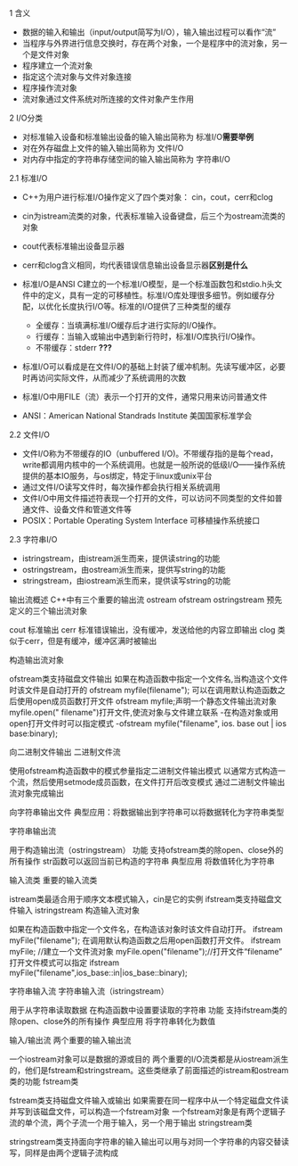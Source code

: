 1 含义
- 数据的输入和输出（input/output简写为I/O），输入输出过程可以看作“流”
- 当程序与外界进行信息交换时，存在两个对象，一个是程序中的流对象，另一个是文件对象
- 程序建立一个流对象
- 指定这个流对象与文件对象连接
- 程序操作流对象
- 流对象通过文件系统对所连接的文件对象产生作用

2 I/O分类
- 对标准输入设备和标准输出设备的输入输出简称为 标准I/O**需要举例**
- 对在外存磁盘上文件的输入输出简称为 文件I/O
- 对内存中指定的字符串存储空间的输入输出简称为 字符串I/O


2.1 标准I/O
- C++为用户进行标准I/O操作定义了四个类对象： cin，cout，cerr和clog
- cin为istream流类的对象，代表标准输入设备键盘，后三个为ostream流类的对象
- cout代表标准输出设备显示器
- cerr和clog含义相同，均代表错误信息输出设备显示器**区别是什么**

- 标准I/O是ANSI C建立的一个标准I/O模型，是一个标准函数包和stdio.h头文件中的定义，具有一定的可移植性。标准I/O库处理很多细节。例如缓存分配，以优化长度执行I/O等。标准的I/O提供了三种类型的缓存
    - 全缓存：当填满标准I/O缓存后才进行实际的I/O操作。 
    - 行缓存：当输入或输出中遇到新行符时，标准I/O库执行I/O操作。 
    - 不带缓存：stderr **???**
- 标准I/O可以看成是在文件I/O的基础上封装了缓冲机制。先读写缓冲区，必要时再访问实际文件，从而减少了系统调用的次数
- 标准I/O中用FILE（流）表示一个打开的文件，通常只用来访问普通文件
- ANSI：American National Standrads Institute  美国国家标准学会

2.2 文件I/O
- 文件I/O称为不带缓存的IO（unbuffered I/O)。不带缓存指的是每个read，write都调用内核中的一个系统调用。也就是一般所说的低级I/O——操作系统提供的基本IO服务，与os绑定，特定于linux或unix平台
- 通过文件I/O读写文件时，每次操作都会执行相关系统调用
- 文件I/O中用文件描述符表现一个打开的文件，可以访问不同类型的文件如普通文件、设备文件和管道文件等
- POSIX：Portable Operating System Interface  可移植操作系统接口


2.3 字符串I/O
- istringstream，由istream派生而来，提供读string的功能
- ostringstream，由ostream派生而来，提供写string的功能
- stringstream，由iostream派生而来，提供读写string的功能


输出流概述
C++中有三个重要的输出流
ostream
ofstream
ostringstream
预先定义的三个输出流对象

cout 标准输出
cerr 标准错误输出，没有缓冲，发送给他的内容立即输出
clog 类似于cerr，但是有缓冲，缓冲区满时被输出

构造输出流对象

ofstream类支持磁盘文件输出
如果在构造函数中指定一个文件名,当构造这个文件时该文件是自动打开的
ofstream myfile(filename");
可以在调用默认构造函数之后使用open成员函数打开文件
ofstream myfile;声明一个静态文件输出流对象
myfile.open(" filename")打开文件,使流对象与文件建立联系
-在构造对象或用open打开文件时可以指定模式
-ofstream myfile("filename", ios. base out | ios base:binary);

向二进制文件输出
二进制文件流

使用ofstream构造函数中的模式参量指定二进制文件输出模式
以通常方式构造一个流，然后使用setmode成员函数，在文件打开后改变模式
通过二进制文件输出流对象完成输出

向字符串输出文件
典型应用：将数据输出到字符串可以将数据转化为字符串类型

字符串输出流

用于构造输出流（ostringstream）
功能
支持ofstream类的除open、close外的所有操作
str函数可以返回当前已构造的字符串
典型应用
将数值转化为字符串


输入流类
重要的输入流类

istream类最适合用于顺序文本模式输入，cin是它的实例
ifstream类支持磁盘文件输入
istringstream
构造输入流对象

如果在构造函数中指定一个文件名，在构造该对象时该文件自动打开。
ifstream myFile("filename");
在调用默认构造函数之后用open函数打开文件。
ifstream myFile; //建立一个文件流对象
myFile.open("filename");//打开文件“filename”
打开文件模式可以指定
ifstream myFile("filename",ios_base::in|ios_base::binary);


字符串输入流
字符串输入流（istringstream）

用于从字符串读取数据
在构造函数中设置要读取的字符串
功能
支持ifstream类的除open、close外的所有操作
典型应用
将字符串转化为数值

输入/输出流
两个重要的输入输出流

一个iostream对象可以是数据的源或目的
两个重要的I/O流类都是从iostream派生的，他们是fstream和stringstream。这些类继承了前面描述的istream和ostream类的功能
fstream类

fstream类支持磁盘文件输入或输出
如果需要在同一程序中从一个特定磁盘文件读并写到该磁盘文件，可以构造一个fstream对象
一个fstream对象是有两个逻辑子流的单个流，两个子流一个用于输入，另一个用于输出
stringstream类

stringstream类支持面向字符串的输入输出可以用与对同一个字符串的内容交替读写，同样是由两个逻辑子流构成

